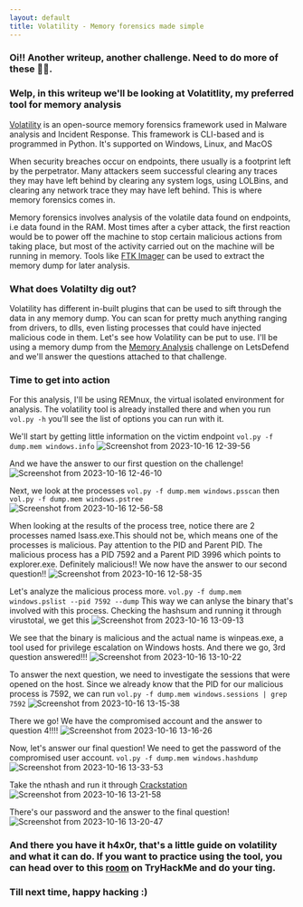 ```yaml
---
layout: default
title: Volatility - Memory forensics made simple
---
```


### Oi!! Another writeup, another challenge. Need to do more of these 😮‍💨.
### Welp, in this writeup we'll be looking at Volatitlity, my preferred tool for memory analysis

[Volatility](https://www.volatilityfoundation.org/) is an open-source memory forensics framework used in Malware analysis and Incident Response. This framework is CLI-based and is programmed in Python. It's supported on Windows, Linux, and MacOS

When security breaches occur on endpoints, there usually is a footprint left by the perpetrator. Many attackers seem successful clearing any traces they may have left behind by clearing any system logs, using LOLBins, and clearing any network trace they may have left behind. This is where memory forensics comes in.

Memory forensics involves analysis of the volatile data found on endpoints, i.e data found in the RAM. Most times after a cyber attack, the first reaction would be to power off the machine to stop certain malicious actions from taking place, but most of the activity carried out on the machine will be running in memory. Tools like [FTK Imager](https://www.exterro.com/ftk-imager) can be used to extract the memory dump for later analysis.

### What does Volatilty dig out?
Volatility has different in-built plugins that can be used to sift through the data in any memory dump. You can scan for pretty much anything ranging from drivers, to dlls, even listing processes that could have injected malicious code in them. Let's see how Volatility can be put to use. I'll be using a memory dump from the [Memory Analysis](https://app.letsdefend.io/challenge/memory-analysis) challenge on LetsDefend and we'll answer the questions attached to that challenge.

### Time to get into action
For this analysis, I'll be using REMnux, the virtual isolated environment for analysis. The volatility tool is already installed there and when you run `vol.py -h` you'll see the list of options you can run with it.

We'll start by getting little information on the victim endpoint
`vol.py -f dump.mem windows.info`
![Screenshot from 2023-10-16 12-39-56](https://github.com/th3Cyb3rW0lf07/th3Cyb3rW0lf07.github.io/assets/66115581/fae5ff6d-a39a-4c77-b5ae-a99bfd65676d)

And we have the answer to our first question on the challenge!
![Screenshot from 2023-10-16 12-46-10](https://github.com/th3Cyb3rW0lf07/th3Cyb3rW0lf07.github.io/assets/66115581/e59856ec-970e-432f-9024-c7861e95839d)

Next, we look at the processes
`vol.py -f dump.mem windows.psscan` then `vol.py -f dump.mem windows.pstree`
![Screenshot from 2023-10-16 12-56-58](https://github.com/th3Cyb3rW0lf07/th3Cyb3rW0lf07.github.io/assets/66115581/7458aba2-5959-4de2-afdf-786b548f9266)

When looking at the results of the process tree, notice there are 2 processes named lsass.exe.This should not be, which means one of the processes is malicious. Pay attention to the PID and Parent PID. The malicious process has a PID 7592 and a Parent PID 3996 which points to explorer.exe. Definitely malicious!!
We now have the answer to our second question!!
![Screenshot from 2023-10-16 12-58-35](https://github.com/th3Cyb3rW0lf07/th3Cyb3rW0lf07.github.io/assets/66115581/3f6aa5d7-f4d1-45f7-b1c9-b0de1bc34b72)

Let's analyze the malicious process more. `vol.py -f dump.mem windows.pslist --pid 7592 --dump` This way we can anlyse the binary that's involved with this process. Checking the hashsum and running it through virustotal, we get this
![Screenshot from 2023-10-16 13-09-13](https://github.com/th3Cyb3rW0lf07/th3Cyb3rW0lf07.github.io/assets/66115581/7029e5fb-6b21-45b3-80df-289438b1e7b6)

We see that the binary is malicious and the actual name is winpeas.exe, a tool used for privilege escalation on Windows hosts.
And there we go, 3rd question answered!!!
![Screenshot from 2023-10-16 13-10-22](https://github.com/th3Cyb3rW0lf07/th3Cyb3rW0lf07.github.io/assets/66115581/40d20d86-f2c0-42af-8c61-026117039d4d)

To answer the next question, we need to investigate the sessions that were opened on the host. Since we already know that the PID for our malicious process is 7592, we can run `vol.py -f dump.mem windows.sessions | grep 7592`
![Screenshot from 2023-10-16 13-15-38](https://github.com/th3Cyb3rW0lf07/th3Cyb3rW0lf07.github.io/assets/66115581/9ff99705-0c57-40dd-a9b3-5223f250b01d)

There we go! We have the compromised account and the answer to question 4!!!!
![Screenshot from 2023-10-16 13-16-26](https://github.com/th3Cyb3rW0lf07/th3Cyb3rW0lf07.github.io/assets/66115581/24109abd-1670-417b-aede-38fd212cada4)

Now, let's answer our final question! We need to get the password of the compromised user account. `vol.py -f dump.mem windows.hashdump`
![Screenshot from 2023-10-16 13-33-53](https://github.com/th3Cyb3rW0lf07/th3Cyb3rW0lf07.github.io/assets/66115581/49454576-299c-4a10-9e31-a038398d2aa5)

Take the nthash and run it through [Crackstation](crackstation.net/)
![Screenshot from 2023-10-16 13-21-58](https://github.com/th3Cyb3rW0lf07/th3Cyb3rW0lf07.github.io/assets/66115581/9afa78a7-a8b5-4b70-a01f-58cee09cb48f)

There's our password and the answer to the final question!
![Screenshot from 2023-10-16 13-20-47](https://github.com/th3Cyb3rW0lf07/th3Cyb3rW0lf07.github.io/assets/66115581/e91ed2c8-5efc-4779-9c82-318544233fc1)

### And there you have it h4x0r, that's a little guide on volatility and what it can do. If you want to practice using the tool, you can head over to this [room](https://tryhackme.com/room/memoryforensics) on TryHackMe and do your ting.
### Till next time, happy hacking :)

<script src="https://tryhackme.com/badge/894204"></script>
